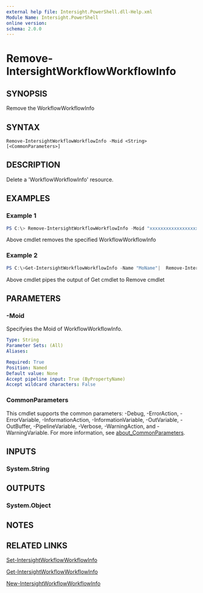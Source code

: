 ```yaml
---
external help file: Intersight.PowerShell.dll-Help.xml
Module Name: Intersight.PowerShell
online version:
schema: 2.0.0
---
```


# Remove-IntersightWorkflowWorkflowInfo

## SYNOPSIS
Remove the WorkflowWorkflowInfo

## SYNTAX

```
Remove-IntersightWorkflowWorkflowInfo -Moid <String> [<CommonParameters>]
```

## DESCRIPTION
Delete a &apos;WorkflowWorkflowInfo&apos; resource.

## EXAMPLES

### Example 1
```powershell
PS C:\> Remove-IntersightWorkflowWorkflowInfo -Moid "xxxxxxxxxxxxxxxxxxxxxxxxxxx"
```
Above cmdlet removes the specified WorkflowWorkflowInfo 

### Example 2
```powershell
PS C:\>Get-IntersightWorkflowWorkflowInfo -Name "MoName"|  Remove-IntersightWorkflowWorkflowInfo
```
Above cmdlet pipes the output of Get cmdlet to Remove cmdlet

## PARAMETERS

### -Moid
Specifyies the Moid of WorkflowWorkflowInfo.

```yaml
Type: String
Parameter Sets: (All)
Aliases:

Required: True
Position: Named
Default value: None
Accept pipeline input: True (ByPropertyName)
Accept wildcard characters: False
```

### CommonParameters
This cmdlet supports the common parameters: -Debug, -ErrorAction, -ErrorVariable, -InformationAction, -InformationVariable, -OutVariable, -OutBuffer, -PipelineVariable, -Verbose, -WarningAction, and -WarningVariable. For more information, see [about_CommonParameters](http://go.microsoft.com/fwlink/?LinkID=113216).

## INPUTS

### System.String

## OUTPUTS

### System.Object
## NOTES

## RELATED LINKS

[Set-IntersightWorkflowWorkflowInfo](./Set-IntersightWorkflowWorkflowInfo.md)

[Get-IntersightWorkflowWorkflowInfo](./Get-IntersightWorkflowWorkflowInfo.md)

[New-IntersightWorkflowWorkflowInfo](./New-IntersightWorkflowWorkflowInfo.md)

